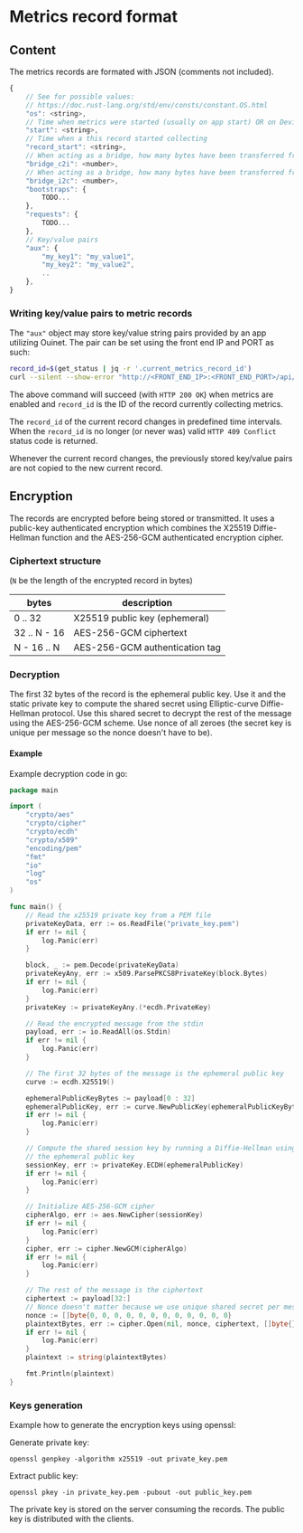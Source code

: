 # Metrics record format

## Content

The metrics records are formated with JSON (comments not included).

```javascript
{
    // See for possible values:
    // https://doc.rust-lang.org/std/env/consts/constant.OS.html
    "os": <string>,
    // Time when metrics were started (usually on app start) OR on DeviceID rotation
    "start": <string>,
    // Time when a this record started collecting
    "record_start": <string>,
    // When acting as a bridge, how many bytes have been transferred from other clients to the injector
    "bridge_c2i": <number>,
    // When acting as a bridge, how many bytes have been transferred from the injector to other clients
    "bridge_i2c": <number>,
    "bootstraps": {
        TODO...
    },
    "requests": {
        TODO...
    },
    // Key/value pairs
    "aux": {
        "my_key1": "my_value1",
        "my_key2": "my_value2",
        ..
    },
}
```

### Writing key/value pairs to metric records

The `"aux"` object may store key/value string pairs provided by an app
utilizing Ouinet. The pair can be set using the front end IP and PORT as such:

```bash
record_id=$(get_status | jq -r '.current_metrics_record_id')
curl --silent --show-error "http://<FRONT_END_IP>:<FRONT_END_PORT>/api/metrics/set_key_value?record_id=$record_id&key=$key&value=$value"
```

The above command will succeed (with `HTTP 200 OK`) when metrics are enabled and
`record_id` is the ID of the record currently collecting metrics.

The `record_id` of the current record changes in predefined time intervals.
When the `record_id` is no longer (or never was) valid `HTTP 409 Conflict`
status code is returned.

Whenever the current record changes, the previously stored key/value pairs are not
copied to the new current record.

## Encryption

The records are encrypted before being stored or transmitted. It uses a public-key authenticated
encryption which combines the X25519 Diffie-Hellman function and the AES-256-GCM authenticated
encryption cipher.

### Ciphertext structure

(`N` be the length of the encrypted record in bytes)

| bytes            | description
| ---------------- | ----------------------------
| 0      .. 32     | X25519 public key (ephemeral)
| 32     .. N - 16 | AES-256-GCM ciphertext
| N - 16 .. N      | AES-256-GCM authentication tag

### Decryption

The first 32 bytes of the record is the ephemeral public key. Use it and the static private key to
compute the shared secret using Elliptic-curve Diffie-Hellman protocol. Use this shared secret to
decrypt the rest of the message using the AES-256-GCM scheme. Use nonce of all zeroes (the secret
key is unique per message so the nonce doesn't have to be).

#### Example

Example decryption code in go:

```go
package main

import (
    "crypto/aes"
    "crypto/cipher"
    "crypto/ecdh"
    "crypto/x509"
    "encoding/pem"
    "fmt"
    "io"
    "log"
    "os"
)

func main() {
    // Read the x25519 private key from a PEM file
    privateKeyData, err := os.ReadFile("private_key.pem")
    if err != nil {
        log.Panic(err)
    }

    block, _ := pem.Decode(privateKeyData)
    privateKeyAny, err := x509.ParsePKCS8PrivateKey(block.Bytes)
    if err != nil {
        log.Panic(err)
    }
    privateKey := privateKeyAny.(*ecdh.PrivateKey)

    // Read the encrypted message from the stdin
    payload, err := io.ReadAll(os.Stdin)
    if err != nil {
        log.Panic(err)
    }

    // The first 32 bytes of the message is the ephemeral public key
    curve := ecdh.X25519()

    ephemeralPublicKeyBytes := payload[0 : 32]
    ephemeralPublicKey, err := curve.NewPublicKey(ephemeralPublicKeyBytes)
    if err != nil {
        log.Panic(err)
    }

    // Compute the shared session key by running a Diffie-Hellman using the static private key and
    // the ephemeral public key
    sessionKey, err := privateKey.ECDH(ephemeralPublicKey)
    if err != nil {
        log.Panic(err)
    }

    // Initialize AES-256-GCM cipher
    cipherAlgo, err := aes.NewCipher(sessionKey)
    if err != nil {
        log.Panic(err)
    }
    cipher, err := cipher.NewGCM(cipherAlgo)
    if err != nil {
        log.Panic(err)
    }

    // The rest of the message is the ciphertext
    ciphertext := payload[32:]
    // Nonce doesn't matter because we use unique shared secret per message. Using all-zeroes.
    nonce := []byte{0, 0, 0, 0, 0, 0, 0, 0, 0, 0, 0, 0}
    plaintextBytes, err := cipher.Open(nil, nonce, ciphertext, []byte{})
    if err != nil {
        log.Panic(err)
    }
    plaintext := string(plaintextBytes)

    fmt.Println(plaintext)
}
```

### Keys generation

Example how to generate the encryption keys using openssl:

Generate private key:

```
openssl genpkey -algorithm x25519 -out private_key.pem
```

Extract public key:

```
openssl pkey -in private_key.pem -pubout -out public_key.pem
```

The private key is stored on the server consuming the records. The public key is distributed with
the clients.


